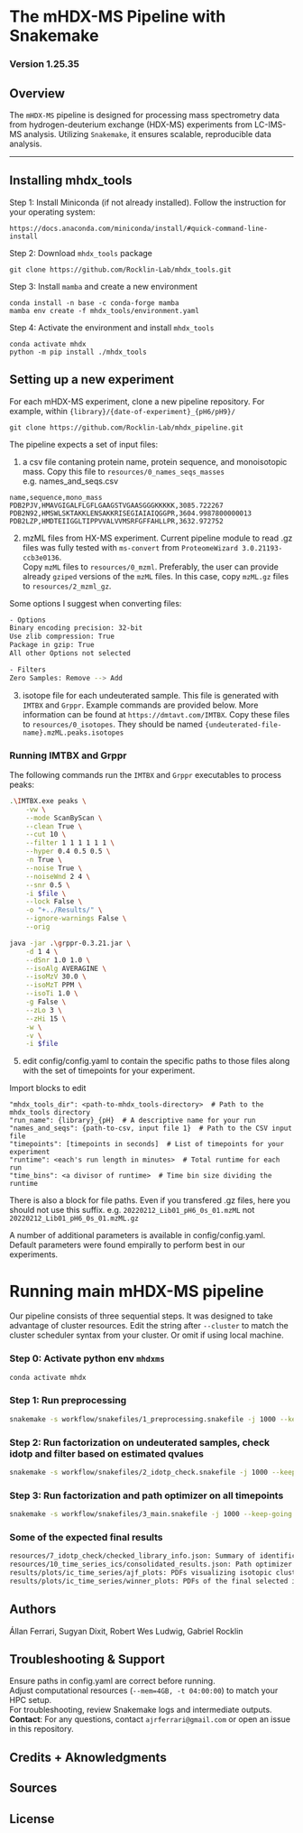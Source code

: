 # The mHDX-MS Pipeline with Snakemake

### Version 1.25.35

## Overview

The `mHDX-MS` pipeline is designed for processing mass spectrometry data from hydrogen-deuterium exchange (HDX-MS) experiments from LC-IMS-MS analysis. Utilizing `Snakemake`, it ensures scalable, reproducible data analysis. 

---


## Installing mhdx_tools

Step 1: Install Miniconda (if not already installed). Follow the instruction for your operating system: 

```
https://docs.anaconda.com/miniconda/install/#quick-command-line-install
```

Step 2: Download `mhdx_tools` package
```
git clone https://github.com/Rocklin-Lab/mhdx_tools.git
```

Step 3: Install `mamba` and create a new environment
```
conda install -n base -c conda-forge mamba
mamba env create -f mhdx_tools/environment.yaml
```

Step 4: Activate the environment and install `mhdx_tools`

```
conda activate mhdx
python -m pip install ./mhdx_tools
```


## Setting up a new experiment

For each mHDX-MS experiment, clone a new pipeline repository. For example, within `{library}/{date-of-experiment}_{pH6/pH9}/`

`git clone https://github.com/Rocklin-Lab/mhdx_pipeline.git`

The pipeline expects a set of input files:

1) a csv file contaning protein name, protein sequence, and monoisotopic mass. Copy this file to `resources/0_names_seqs_masses` <br />
e.g. names_and_seqs.csv <br />
```
name,sequence,mono_mass
PDB2PJV,HMAVGIGALFLGFLGAAGSTVGAASGGGKKKKK,3085.722267
PDB2N92,HMSWLSKTAKKLENSAKKRISEGIAIAIQGGPR,3604.9987800000013
PDB2LZP,HMDTEIIGGLTIPPVVALVVMSRFGFFAHLLPR,3632.972752
```

2) mzML files from HX-MS experiment. Current pipeline module to read .gz files was fully tested with `ms-convert` from `ProteomeWizard 3.0.21193-ccb3e0136`. <br />
Copy `mzML` files to `resources/0_mzml`. Preferably, the user can provide already `gziped` versions of the `mzML` files. In this case, copy `mzML.gz` files to `resources/2_mzml_gz`. 

Some options I suggest when converting files:
```bash
- Options
Binary encoding precision: 32-bit
Use zlib compression: True
Package in gzip: True
All other Options not selected

- Filters
Zero Samples: Remove --> Add
```

3) isotope file for each undeuterated sample. This file is generated with `IMTBX` and `Grppr`. Example commands are provided below. More information can be found at `https://dmtavt.com/IMTBX`. Copy these files to `resources/0_isotopes`. They should be named `{undeuterated-file-name}.mzML.peaks.isotopes`

### Running IMTBX and Grppr
The following commands run the `IMTBX` and `Grppr` executables to process peaks:

```bash
.\IMTBX.exe peaks \
    -vw \
    --mode ScanByScan \
    --clean True \
    --cut 10 \
    --filter 1 1 1 1 1 1 \
    --hyper 0.4 0.5 0.5 \
    -n True \
    --noise True \
    --noiseWnd 2 4 \
    --snr 0.5 \
    -i $file \
    --lock False \
    -o "+../Results/" \
    --ignore-warnings False \
    --orig

java -jar .\grppr-0.3.21.jar \
    -d 1 4 \
    --dSnr 1.0 1.0 \
    --isoAlg AVERAGINE \
    --isoMzV 30.0 \
    --isoMzT PPM \
    --isoTi 1.0 \
    -g False \
    --zLo 3 \
    --zHi 15 \
    -w \
    -v \
    -i $file
```

5) edit config/config.yaml to contain the specific paths to those files along with the set of timepoints for your experiment.

Import blocks to edit
```
"mhdx_tools_dir": <path-to-mhdx_tools-directory>  # Path to the mhdx_tools directory
"run_name": {library}_{pH}  # A descriptive name for your run
"names_and_seqs": {path-to-csv, input file 1}  # Path to the CSV input file
"timepoints": [timepoints in seconds]  # List of timepoints for your experiment
"runtime": <each's run length in minutes>  # Total runtime for each run
"time_bins": <a divisor of runtime>  # Time bin size dividing the runtime
```

There is also a block for file paths. Even if you transfered .gz files, here you should not use this suffix.
e.g. `20220212_Lib01_pH6_0s_01.mzML` not `20220212_Lib01_pH6_0s_01.mzML.gz`

A number of additional parameters is available in config/config.yaml. Default parameters were found empirally to perform best in our experiments. 

# **Running main mHDX-MS pipeline**

Our pipeline consists of three sequential steps. It was designed to take advantage of cluster resources. Edit the string after `--cluster` to match the cluster scheduler syntax from your cluster. Or omit if using local machine.

### Step 0: Activate python env `mhdxms`
```bash
conda activate mhdx
```

### **Step 1: Run preprocessing**
```bash
snakemake -s workflow/snakefiles/1_preprocessing.snakefile -j 1000 --keep-going --cluster 'sbatch -A p31346 -p short -N 1 -n 1 --mem=3GB -t 04:00:00' --max-jobs-per-second 5
```

### **Step 2: Run factorization on undeuterated samples, check idotp and filter based on estimated qvalues**
```bash
snakemake -s workflow/snakefiles/2_idotp_check.snakefile -j 1000 --keep-going --cluster 'sbatch -A p31346 -p short -N 1 -n 1 --mem=3GB -t 04:00:00' --max-jobs-per-second 5
```

### **Step 3: Run factorization and path optimizer on all timepoints**
```bash
snakemake -s workflow/snakefiles/3_main.snakefile -j 1000 --keep-going --cluster 'sbatch -A p31346 -p short -N 1 -n 1 --mem=3GB -t 04:00:00' --max-jobs-per-second 5
```

### **Some of the expected final results**
```bash
resources/7_idotp_check/checked_library_info.json: Summary of identification results per protein.
resources/10_time_series_ics/consolidated_results.json: Path optimizer results.
results/plots/ic_time_series/ajf_plots: PDFs visualizing isotopic clusters.
results/plots/ic_time_series/winner_plots: PDFs of the final selected isotopic clusters.
```

## Authors

Állan Ferrari, Sugyan Dixit, Robert Wes Ludwig, Gabriel Rocklin

## Troubleshooting & Support ##
Ensure paths in config.yaml are correct before running.<br />
Adjust computational resources (`--mem=4GB, -t 04:00:00`) to match your HPC setup.<br />
For troubleshooting, review Snakemake logs and intermediate outputs.<br />
**Contact**: For any questions, contact `ajrferrari@gmail.com` or open an issue in this repository.<br />


## Credits + Aknowledgments

## Sources

## License
